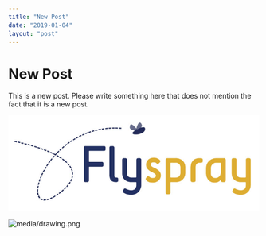 ```yaml
---
title: "New Post"
date: "2019-01-04"
layout: "post"
---
```

# New Post

This is a new post. Please write something here that does not mention the fact that it is a new post.

![](/media/flyspray.png "media/flyspray.png")

![](/media/drawing.png "media/drawing.png")